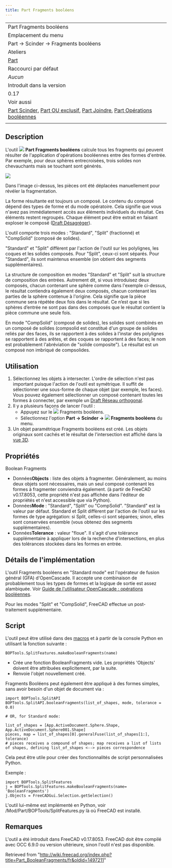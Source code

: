 ```yaml
---
title: Part Fragments booléens
---
```

|  |
| --- |
| Part Fragments booléens |
| Emplacement du menu |
| Part → Scinder → Fragments booléens |
| Ateliers |
| [Part](/Part_Workbench/fr "Part Workbench/fr") |
| Raccourci par défaut |
| *Aucun* |
| Introduit dans la version |
| 0.17 |
| Voir aussi |
| [Part Scinder](/Part_Slice/fr "Part Slice/fr"), [Part OU exclusif](/Part_XOR/fr "Part XOR/fr"), [Part Joindre](/Part_CompJoinFeatures/fr "Part CompJoinFeatures/fr"), [Part Opérations booléennes](/Part_Boolean/fr "Part Boolean/fr") |
|  |

## Description

L'outil ![](/images/Part_BooleanFragments.svg) **Part Fragments booléens** calcule tous les fragments qui peuvent résulter de l'application d'opérations booléennes entre des formes d'entrée. Par exemple, pour deux sphères entrecroisées, trois solides non chevauchants mais se touchant sont générés.

![](/images/Part_BooleanFragments_Demo.png)

Dans l'image ci-dessus, les pièces ont été déplacées manuellement pour révéler la fragmentation.

La forme résultante est toujours un composé. Le contenu du composé dépend des types de forme et du mode opératoire. Cela signifie que vous n'avez pas immédiatement accès aux éléments individuels du résultat. Ces éléments restent regroupés. Chaque élément peut être extrait en faisant exploser le composé ([Draft Désagréger](/Draft_Downgrade/fr "Draft Downgrade/fr")).

L'outil comporte trois modes : "Standard", "Split" (fractionné) et "CompSolid" (composé de solides).

"Standard" et "Split" diffèrent par l'action de l'outil sur les polylignes, les coques et les solides composés. Pour "Split", ceux-ci sont séparés. Pour "Standard", ils sont maintenus ensemble (on obtient des segments supplémentaires).

La structure de composition en modes "Standard" et "Split" suit la structure de composition des entrées. Autrement dit, si vous introduisez deux composés, chacun contenant une sphère comme dans l'exemple ci-dessus, le résultat contiendra également deux composés, chacun contenant les parties de la sphère contenue à l'origine. Cela signifie que la pièce commune sera répétée deux fois dans le résultat. Ce n’est que si les sphères d’entrée ne sont pas dans des composés que le résultat contient la pièce commune une seule fois.

En mode "CompSolid" (composé de solides), les solides sont combinés en un composé de solides (compsolid est constitué d'un groupe de solides reliés par des faces, ils se rapportent à des solides à l'instar des polylignes se rapportent à des arêtes, et des coques se rapportent à des faces; le nom est probablement l'abréviation de "solide composite"). Le résultat est un composé non imbriqué de compsolides.

## Utilisation

1. Sélectionnez les objets à intersecter. L'ordre de sélection n'est pas important puisque l'action de l'outil est symétrique. Il suffit de sélectionner une sous-forme de chaque objet (par exemple, les faces). Vous pouvez également sélectionner un composé contenant toutes les formes à connecter, par exemple un [Draft Réseau orthogonal](/Draft_OrthoArray/fr "Draft OrthoArray/fr").
2. Il y a plusieurs façons de lancer l'outil :
   * Appuyez sur le ![](/images/Part_BooleanFragments.svg) Fragments booléens.
   * Sélectionnez l'option **Part → Scinder → ![](/images/Part_BooleanFragments.svg) Fragments booléens** du menu.
3. Un objet paramétrique Fragments booléens est créé. Les objets originaux sont cachés et le résultat de l'intersection est affiché dans la [vue 3D](/3D_view/fr "3D view/fr").

## Propriétés

Boolean Fragments

* Données**Objects** : liste des objets à fragmenter. Généralement, au moins deux objets sont nécessaires, mais un seul composé contenant les formes à fragmenter conviendra également. (à partir de FreeCAD v0.17.8053, cette propriété n'est pas affichée dans l'éditeur de propriétés et n'est accessible que via Python).
* Données**Mode** : "Standard", "Split" ou "CompSolid". "Standard" est la valeur par défaut. Standard et Split diffèrent par l'action de l'outil sur les formes de type agrégation: si Split, celles-ci sont séparées; sinon, elles sont conservées ensemble (vous obtenez des segments supplémentaires).
* Données**Tolerance** : valeur "floue". Il s'agit d'une tolérance supplémentaire à appliquer lors de la recherche d'intersections, en plus des tolérances stockées dans les formes en entrée.

## Détails de l'implémentation

L'outil Fragments booléens en "Standard mode" est l'opérateur de fusion général (GFA) d'OpenCascade. Il accepte une combinaison de probablement tous les types de formes et la logique de sortie est assez alambiquée. Voir [Guide de l'utilisateur OpenCascade : opérations booléennes](https://www.opencascade.com/doc/occt-7.0.0/overview/html/occt_user_guides__boolean_operations.html).

Pour les modes "Split" et "CompSolid", FreeCAD effectue un post-traitement supplémentaire.

## Script

L'outil peut être utilisé dans des [macros](/Macros/fr "Macros/fr") et à partir de la console Python en utilisant la fonction suivante :

```
BOPTools.SplitFeatures.makeBooleanFragments(name)

```

* Crée une fonction BooleanFragments vide. Les propriétés 'Objects' doivent être attribuées explicitement, par la suite.
* Renvoie l'objet nouvellement créé.

Fragments Booléens peut également être appliqué à des formes simples, sans avoir besoin d'un objet de document via :

```
import BOPTools.SplitAPI
BOPTools.SplitAPI.booleanFragments(list_of_shapes, mode, tolerance = 0.0)

# OR, for Standard mode:

list_of_shapes = [App.ActiveDocument.Sphere.Shape, App.ActiveDocument.Sphere001.Shape]
pieces, map = list_of_shapes[0].generalFuse(list_of_shapes[1:], tolerance)
# pieces receives a compound of shapes; map receives a list of lists of shapes, defining list_of_shapes <--> pieces correspondence

```

Cela peut être utile pour créer des fonctionnalités de script personnalisées Python.

Exemple :

```
import BOPTools.SplitFeatures
j = BOPTools.SplitFeatures.makeBooleanFragments(name= 'BooleanFragments')
j.Objects = FreeCADGui.Selection.getSelection()

```

L'outil lui-même est implémenté en Python, voir /Mod/Part/BOPTools/SplitFeatures.py là où FreeCAD est installé.

## Remarques

L'outil a été introduit dans FreeCAD v0.17.8053. FreeCAD doit être compilé avec OCC 6.9.0 ou version ultérieure, sinon l'outil n'est pas disponible.

Retrieved from "<http://wiki.freecad.org/index.php?title=Part_BooleanFragments/fr&oldid=1497211>"